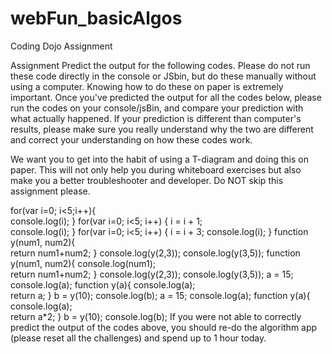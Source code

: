 # webFun_basicAlgos
Coding Dojo Assignment

Assignment
Predict the output for the following codes. Please do not run these code directly in the console or JSbin, but do these manually without using a computer.  Knowing how to do these on paper is extremely important.  Once you've predicted the output for all the codes below, please run the codes on your console/jsBin, and compare your prediction with what actually happened.  If your prediction is different than computer's results, please make sure you really understand why the two are different and correct your understanding on how these codes work. 

We want you to get into the habit of using a T-diagram and doing this on paper.  This will not only help you during whiteboard exercises but also make you a better troubleshooter and developer.  Do NOT skip this assignment please.

for(var i=0; i<5;i++){   
   console.log(i);
}
for(var i=0; i<5; i++)
{
   i = i + 1;  
   console.log(i);
}
for(var i=0; i<5; i++)
{
   i = i + 3; 
   console.log(i);
}
function y(num1, num2){    
   return num1+num2;
}
console.log(y(2,3));
console.log(y(3,5));
function y(num1, num2){
   console.log(num1);   
   return num1+num2;
}
console.log(y(2,3));
console.log(y(3,5));
a = 15;
console.log(a);
function y(a){
   console.log(a);   
   return a;
}
b = y(10);
console.log(b);
a = 15;
console.log(a);
function y(a){
   console.log(a);   
   return a*2;
}
b = y(10);
console.log(b);
If you were not able to correctly predict the output of the codes above, you should re-do the algorithm app (please reset all the challenges) and spend up to 1 hour today.


